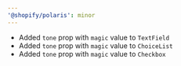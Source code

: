 ```yaml
---
'@shopify/polaris': minor
---
```


- Added `tone` prop with `magic` value to `TextField`
- Added `tone` prop with `magic` value to `ChoiceList`
- Added `tone` prop with `magic` value to `Checkbox`
